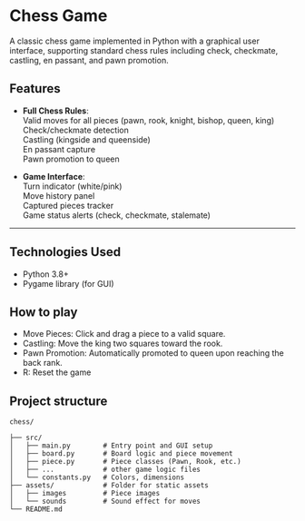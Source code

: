 # Chess Game

A classic chess game implemented in Python with a graphical user interface, supporting standard chess rules including check, checkmate, castling, en passant, and pawn promotion.

## Features

- **Full Chess Rules**:  
    Valid moves for all pieces (pawn, rook, knight, bishop, queen, king)  
    Check/checkmate detection  
    Castling (kingside and queenside)  
    En passant capture  
    Pawn promotion to queen  

- **Game Interface**:  
  Turn indicator (white/pink)  
   Move history panel  
   Captured pieces tracker  
   Game status alerts (check, checkmate, stalemate)   

---

##  Technologies Used

- Python 3.8+
- Pygame library (for GUI)

## How to play 

- Move Pieces: Click and drag a piece to a valid square.
- Castling: Move the king two squares toward the rook.
- Pawn Promotion: Automatically promoted to queen upon reaching the back rank.
- R: Reset the game

## Project structure 

```
chess/

├── src/
│   ├── main.py        # Entry point and GUI setup
│   ├── board.py       # Board logic and piece movement
│   ├── piece.py       # Piece classes (Pawn, Rook, etc.)
│   ├── ...            # other game logic files
│   └── constants.py   # Colors, dimensions
├── assets/            # Folder for static assets
│   ├── images         # Piece images 
│   └── sounds         # Sound effect for moves 
└── README.md
```
